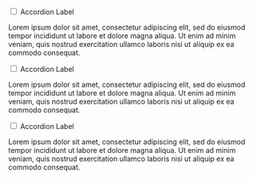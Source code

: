 <link href="https://fonts.googleapis.com/css?family=Montserrat:200,300,400,500,700,900|Ubuntu:400,500,700" rel="stylesheet">
<link href='https://fonts.googleapis.com/css?family=Lora' rel='stylesheet'>
<div class="accordion">
    <div class="accordion__section">
        <input type="checkbox" name="filter_accordion" id="label-one" class="accordion__input">
        <label for="label-one" class="accordion__label">Accordion Label</label>
        <div class="accordion__content">
          <p>Lorem ipsum dolor sit amet, consectetur adipiscing elit, sed do eiusmod tempor incididunt ut labore et dolore magna aliqua. Ut enim ad minim veniam, quis nostrud exercitation ullamco laboris nisi ut aliquip ex ea commodo consequat.</p>
        </div>
            <div class="accordion__section">
        <input type="checkbox" name="filter_accordion" id="label-two" class="accordion__input">
        <label for="label-two" class="accordion__label">Accordion Label</label>
        <div class="accordion__content">
          <p>Lorem ipsum dolor sit amet, consectetur adipiscing elit, sed do eiusmod tempor incididunt ut labore et dolore magna aliqua. Ut enim ad minim veniam, quis nostrud exercitation ullamco laboris nisi ut aliquip ex ea commodo consequat.</p>
        </div>
            <div class="accordion__section">
        <input type="checkbox" name="filter_accordion" id="label-three" class="accordion__input">
        <label for="label-three" class="accordion__label">Accordion Label</label>
        <div class="accordion__content">
          <p>Lorem ipsum dolor sit amet, consectetur adipiscing elit, sed do eiusmod tempor incididunt ut labore et dolore magna aliqua. Ut enim ad minim veniam, quis nostrud exercitation ullamco laboris nisi ut aliquip ex ea commodo consequat.</p>
        </div>
    </div>
</div>